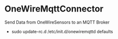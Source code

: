 # OneWireMqttConnector

Send Data from OneWireSensors to an MQTT Broker


* sudo update-rc.d /etc/init.d/onewiremqttd defaults
